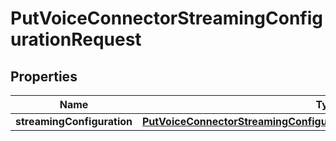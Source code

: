 

# PutVoiceConnectorStreamingConfigurationRequest


## Properties

| Name | Type | Description | Notes |
|------------ | ------------- | ------------- | -------------|
|**streamingConfiguration** | [**PutVoiceConnectorStreamingConfigurationRequestStreamingConfiguration**](PutVoiceConnectorStreamingConfigurationRequestStreamingConfiguration.md) |  |  |



